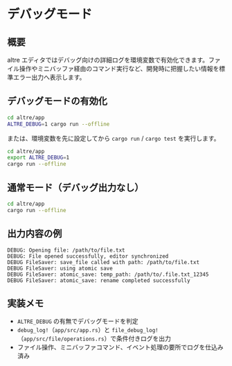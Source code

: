 # デバッグモード

## 概要
altre エディタではデバッグ向けの詳細ログを環境変数で有効化できます。ファイル操作やミニバッファ経由のコマンド実行など、開発時に把握したい情報を標準エラー出力へ表示します。

## デバッグモードの有効化
```bash
cd altre/app
ALTRE_DEBUG=1 cargo run --offline
```
または、環境変数を先に設定してから `cargo run` / `cargo test` を実行します。

```bash
cd altre/app
export ALTRE_DEBUG=1
cargo run --offline
```

## 通常モード（デバッグ出力なし）
```bash
cd altre/app
cargo run --offline
```

## 出力内容の例
```
DEBUG: Opening file: /path/to/file.txt
DEBUG: File opened successfully, editor synchronized
DEBUG FileSaver: save_file called with path: /path/to/file.txt
DEBUG FileSaver: using atomic save
DEBUG FileSaver: atomic_save: temp_path: /path/to/.file.txt_12345
DEBUG FileSaver: atomic_save: rename completed successfully
```

## 実装メモ
- `ALTRE_DEBUG` の有無でデバッグモードを判定
- `debug_log!`（`app/src/app.rs`）と `file_debug_log!`（`app/src/file/operations.rs`）で条件付きログを出力
- ファイル操作、ミニバッファコマンド、イベント処理の要所でログを仕込み済み
